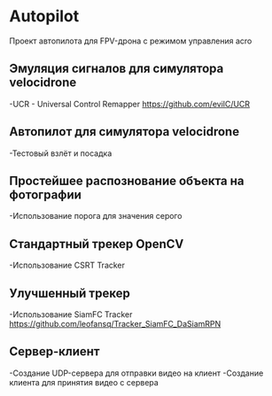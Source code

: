 # Autopilot
Проект автопилота для FPV-дрона с режимом управления acro   

## Эмуляция сигналов для симулятора velocidrone

-UCR - Universal Control Remapper
https://github.com/evilC/UCR

## Автопилот для симулятора velocidrone

-Тестовый взлёт и посадка

## Простейшее распознование объекта на фотографии

-Использование порога для значения серого

## Стандартный трекер OpenCV

-Использование CSRT Tracker

## Улучшенный трекер 

-Использование SiamFC Tracker
https://github.com/leofansq/Tracker_SiamFC_DaSiamRPN

## Сервер-клиент

-Создание UDP-сервера для отправки видео на клиент
-Создание клиента для принятия видео с сервера
